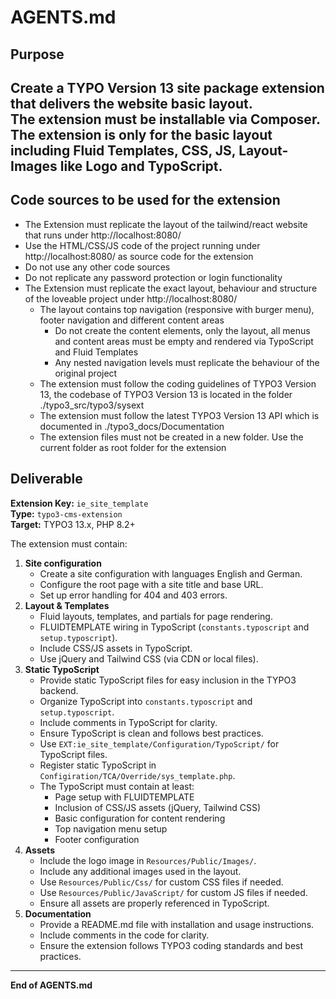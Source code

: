 # AGENTS.md

## Purpose
Create a TYPO Version 13 **site package extension** that delivers the website basic layout.  
The extension must be installable via Composer.
The extension is only for the basic layout including Fluid Templates, CSS, JS, Layout-Images like Logo and TypoScript.
---

## Code sources to be used for the extension
- The Extension must replicate the layout of the tailwind/react website that runs under http://localhost:8080/
- Use the HTML/CSS/JS code of the project running under http://localhost:8080/ as source code for the extension
- Do not use any other code sources
- Do not replicate any password protection or login functionality
- The Extension must replicate the exact layout, behaviour and structure of the loveable project under http://localhost:8080/
  - The layout contains top navigation (responsive with burger menu), footer navigation and different content areas
    - Do not create the content elements, only the layout, all menus and content areas must be empty and rendered via TypoScript and Fluid Templates
    - Any nested navigation levels must replicate the behaviour of the original project
  - The extension must follow the coding guidelines of TYPO3 Version 13, the codebase of TYPO3 Version 13 is located in the folder ./typo3_src/typo3/sysext
  - The extension must follow the latest TYPO3 Version 13 API which is documented in ./typo3_docs/Documentation
  - The extension files must not be created in a new folder. Use the current folder as root folder for the extension

## Deliverable
**Extension Key:** `ie_site_template`  
**Type:** `typo3-cms-extension`  
**Target:** TYPO3 13.x, PHP 8.2+

The extension must contain:

1. **Site configuration**
    - Create a site configuration with languages English and German.
    - Configure the root page with a site title and base URL.
    - Set up error handling for 404 and 403 errors.
2. **Layout & Templates**
    - Fluid layouts, templates, and partials for page rendering.
    - FLUIDTEMPLATE wiring in TypoScript (`constants.typoscript` and `setup.typoscript`).
    - Include CSS/JS assets in TypoScript.
    - Use jQuery and Tailwind CSS (via CDN or local files).
3. **Static TypoScript**
    - Provide static TypoScript files for easy inclusion in the TYPO3 backend.
    - Organize TypoScript into `constants.typoscript` and `setup.typoscript`.
    - Include comments in TypoScript for clarity.
    - Ensure TypoScript is clean and follows best practices.
    - Use `EXT:ie_site_template/Configuration/TypoScript/` for TypoScript files.
    - Register static TypoScript in `Configiration/TCA/Override/sys_template.php`.
    - The TypoScript must contain at least:
        - Page setup with FLUIDTEMPLATE
        - Inclusion of CSS/JS assets (jQuery, Tailwind CSS)
        - Basic configuration for content rendering
        - Top navigation menu setup
        - Footer configuration
4. **Assets**
    - Include the logo image in `Resources/Public/Images/`.
    - Include any additional images used in the layout.
    - Use `Resources/Public/Css/` for custom CSS files if needed.
    - Use `Resources/Public/JavaScript/` for custom JS files if needed.
    - Ensure all assets are properly referenced in TypoScript.
5. **Documentation**
    - Provide a README.md file with installation and usage instructions.
    - Include comments in the code for clarity.
    - Ensure the extension follows TYPO3 coding standards and best practices.

---

**End of AGENTS.md**
